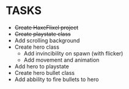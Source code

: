 # TASKS
- ~~Create HaxeFlixel project~~
- ~~Create playstate class~~
- Add scrolling background
- Create hero class
  - Add invincibility on spawn (with flicker)
  - Add movement and animation
- Add hero to playstate
- Create hero bullet class
- Add abbility to fire bullets to hero
